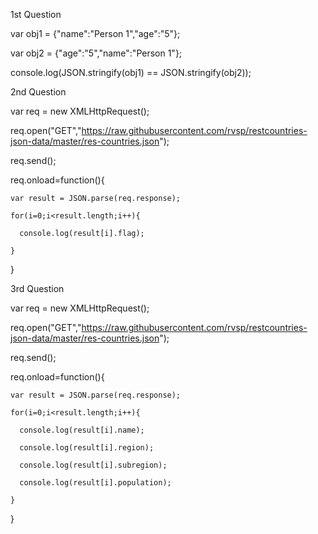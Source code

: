 1st Question

var obj1 = {"name":"Person 1","age":"5"};

var obj2 = {"age":"5","name":"Person 1"}; 

console.log(JSON.stringify(obj1) == JSON.stringify(obj2));

2nd Question

var req = new XMLHttpRequest();

req.open("GET","https://raw.githubusercontent.com/rvsp/restcountries-json-data/master/res-countries.json");

req.send();

req.onload=function(){

    var result = JSON.parse(req.response);
    
    for(i=0;i<result.length;i++){
    
      console.log(result[i].flag);
      
    }
    
}

3rd Question

var req = new XMLHttpRequest();

req.open("GET","https://raw.githubusercontent.com/rvsp/restcountries-json-data/master/res-countries.json");

req.send();

req.onload=function(){

    var result = JSON.parse(req.response);
    
    for(i=0;i<result.length;i++){
    
      console.log(result[i].name);
      
      console.log(result[i].region);
      
      console.log(result[i].subregion);
      
      console.log(result[i].population);
      
    }
    
}
